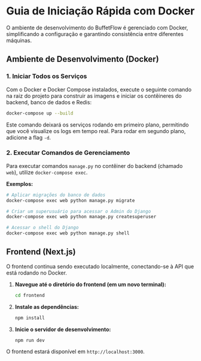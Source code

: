 # Guia de Iniciação Rápida com Docker

O ambiente de desenvolvimento do BuffetFlow é gerenciado com Docker, simplificando a configuração e garantindo consistência entre diferentes máquinas.

## Ambiente de Desenvolvimento (Docker)

### 1. Iniciar Todos os Serviços

Com o Docker e Docker Compose instalados, execute o seguinte comando na raiz do projeto para construir as imagens e iniciar os contêineres do backend, banco de dados e Redis:

```bash
docker-compose up --build
```

Este comando deixará os serviços rodando em primeiro plano, permitindo que você visualize os logs em tempo real. Para rodar em segundo plano, adicione a flag `-d`.

### 2. Executar Comandos de Gerenciamento

Para executar comandos `manage.py` no contêiner do backend (chamado `web`), utilize `docker-compose exec`.

**Exemplos:**

```bash
# Aplicar migrações do banco de dados
docker-compose exec web python manage.py migrate

# Criar um superusuário para acessar o Admin do Django
docker-compose exec web python manage.py createsuperuser

# Acessar o shell do Django
docker-compose exec web python manage.py shell
```

## Frontend (Next.js)

O frontend continua sendo executado localmente, conectando-se à API que está rodando no Docker.

1.  **Navegue até o diretório do frontend (em um novo terminal):**
    ```bash
    cd frontend
    ```

2.  **Instale as dependências:**
    ```bash
    npm install
    ```

3.  **Inicie o servidor de desenvolvimento:**
    ```bash
    npm run dev
    ```

O frontend estará disponível em `http://localhost:3000`.
